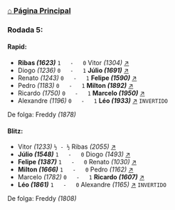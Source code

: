 ### [⌂ Página Principal](https://grupo-de-xadrez.github.io/)

### Rodada 5:

#### Rapid:

* **Ribas *(1623)*** `1   -   0` Vitor *(1304)* [↗](https://www.lichess.org/uUGYj33X) 
* Diogo *(1236)* `0   -   1` **Júlio *(1691)*** [↗](https://www.lichess.org/tacQGS40) 
* Renato *(1243)* `0   -   1` **Felipe *(1590)*** [↗](https://www.lichess.org/rxcxV1No) 
* Pedro *(1183)* `0   -   1` **Milton *(1892)*** [↗](https://www.lichess.org/H4MP7ROS) 
* Ricardo *(1750)* `0   -   1` **Marcelo *(1950)*** [↗](https://www.lichess.org/T4cMwFqJ) 
* Alexandre *(1196)* `0   -   1` **Léo *(1933)*** [↗](https://www.lichess.org/VxQwOEXu) `INVERTIDO`

De folga: Freddy *(1878)*

#### Blitz:

* Vitor *(1233)* `½ - ½` Ribas *(2055)* [↗](https://www.lichess.org/jCwtl7kN) 
* **Júlio *(1548)*** `1   -   0` Diogo *(1493)* [↗](https://www.lichess.org/USQgItX9) 
* **Felipe *(1387)*** `1   -   0` Renato *(1030)* [↗](https://www.lichess.org/XIfFoMyW) 
* **Milton *(1666)*** `1   -   0` Pedro *(1162)* [↗](https://www.lichess.org/Piatvx1D) 
* Marcelo *(1782)* `0   -   1` **Ricardo *(1607)*** [↗](https://www.lichess.org/U1pZa3C0) 
* **Léo *(1861)*** `1   -   0` Alexandre *(1165)* [↗](https://www.lichess.org/Pb9aW9HI) `INVERTIDO`

De folga: Freddy *(1808)*

